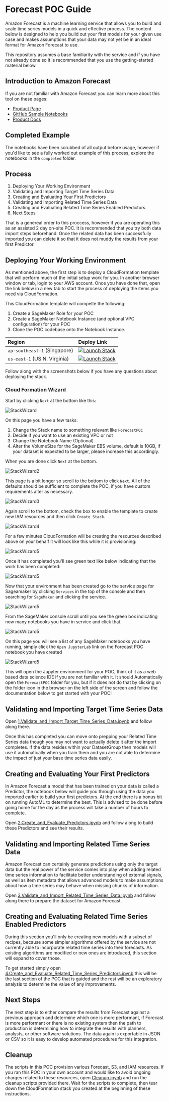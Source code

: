 # Forecast POC Guide

Amazon Forecast is a machine learning service that allows you to build and scale time series models in a quick and effective process. The content below is designed to help you build out your first models for your given use case and makes assumptions that your data may not yet be in an ideal format for Amazon Forecast to use.

This repository assumes a base familiarity with the service and if you have not already done so it is recommended that you use the getting-started material below.

## Introduction to Amazon Forecast

If you are not familiar with Amazon Forecast you can learn more about this tool on these pages:

* [Product Page](https://aws.amazon.com/forecast/)
* [GitHub Sample Notebooks](https://github.com/aws-samples/amazon-forecast-samples)
* [Product Docs](https://docs.aws.amazon.com/forecast/latest/dg/what-is-forecast.html)

## Completed Example

The notebooks have been scrubbed of all output before usage, however if you'd like to see a fully worked out example of this process, explore the notebooks in the `completed` folder.

## Process

1. Deploying Your Working Environment
1. Validating and Importing Target Time Series Data
1. Creating and Evaluating Your First Predictors
1. Validating and Importing Related Time Series Data
1. Creating and Evaluating Related Time Series Enabled Predictors
1. Next Steps

That is a genereal order to this proccess, however if you are operating this as an assisted 2 day on-site POC. It is recommended that you try both data import steps beforehand. Once the related data has been successfully imported you can delete it so that it does not muddy the results from your first Predictor.


## Deploying Your Working Environment

As mentioned above, the first step is to deploy a CloudFormation template that will perform much of the initial setup work for you. In another browser window or tab, login to your AWS account. Once you have done that, open the link below in a new tab to start the process of deploying the items you need via CloudFormation.

This CloudFormation template will compelte the following:

1. Create a SageMaker Role for your POC
1. Create a SageMaker Notebook Instance (and optional VPC configuration) for your POC
1. Clone the POC codebase onto the Notebook Instance.

| Region                       | Deploy Link |
|:-----------------------------|:------------|
| `ap-southeast-1` (Singapore) | [![Launch Stack](https://s3.amazonaws.com/cloudformation-examples/cloudformation-launch-stack.png)](https://console.aws.amazon.com/cloudformation/home#/stacks/new?stackName=ForecastPOC&templateURL=https://public-asean-ml-pocs-ap-southeast-1.s3-ap-southeast-1.amazonaws.com/forecast/ForecastPOC.yaml) |
| `us-east-1` (US N. Virginia) | [![Launch Stack](https://s3.amazonaws.com/cloudformation-examples/cloudformation-launch-stack.png)](https://console.aws.amazon.com/cloudformation/home#/stacks/new?stackName=ForecastPOC&templateURL=https://public-asean-ml-pocs-us-east-1.s3.amazonaws.com/forecast/ForecastPOC.yaml) |

Follow along with the screenshots below if you have any questions about deploying the stack.

### Cloud Formation Wizard

Start by clicking `Next` at the bottom like this:

![StackWizard](static/imgs/img1.png)

On this page you have a few tasks:

1. Change the Stack name to something relevant like `ForecastPOC`
2. Decide if you want to use an existing VPC or not
3. Change the Notebook Name (Optional)
4. Alter the VolumeSize for the SageMaker EBS volume, default is 10GB, if your dataset is expected to be larger, please increase this accordingly.


When you are done click `Next` at the bottom.

![StackWizard2](static/imgs/img2.png)

This page is a bit longer so scroll to the bottom to click `Next`. All of the defaults should be sufficient to complete the POC, if you have custom requirements alter as necessary.

![StackWizard3](static/imgs/img3.png)


Again scroll to the bottom, check the box to enable the template to create new IAM resources and then click `Create Stack`.

![StackWizard4](static/imgs/img4.png)

For a few minutes CloudFormation will be creating the resources described above on your behalf it will look like this while it is provisioning:

![StackWizard5](static/imgs/img5.png)

Once it has completed you'll see green text like below indicating that the work has been completed:

![StackWizard5](static/imgs/img6.png)

Now that your environment has been created go to the service page for Sageamaker by clicking `Services` in the top of the console and then searching for `SageMaker` and clicking the service.


![StackWizard5](static/imgs/img7.png)

From the SageMaker console scroll until you see the green box indicating now many notebooks you have in service and click that.

![StackWizard5](static/imgs/img8.png)

On this page you will see a list of any SageMaker notebooks you have running, simply click the `Open JupyterLab` link on the Forecast POC notebook you have created

![StackWizard5](static/imgs/img9.png)

This will open the Jupyter environment for your POC, think of it as a web based data science IDE if you are not familiar with it. It should Automatically open the `ForecastPOC` folder for you, but if it does not do that by clicking on the folder icon in the browser on the left side of the screen and follow the documentation below to get started with your POC!



## Validating and Importing Target Time Series Data

Open [1.Validate_and_Import_Target_Time_Series_Data.ipynb](1.Validate_and_Import_Target_Time_Series_Data.ipynb) and follow along there.

Once this has completed you can move onto prepping your Related Time Series data though you may not want to actually delete it after the import completes. 
If the data resides within your DatasetGroup then models will use it automatically when you train them and you are not able to determine the impact of just your base time series data easily.

## Creating and Evaluating Your First Predictors

In Amazon Forecast a model that has been trained on your data is called a Predictor, the notebook below will guide you through using the data you imported earlier to build your first predictors. At the end there is a bonus bit on running AutoML to determine the best. This is advised to be done before going home for the day as the process will take a number of hours to complete.

Open [2.Create_and_Evaluate_Predictors.ipynb](2.Create_and_Evaluate_Predictors.ipynb) and follow along to build these Predictors and see their results.

## Validating and Importing Related Time Series Data

Amazon Forecast can certainly generate predictions using only the target data but the real power of the service comes into play when adding related time series information to facilitate better understanding of external signals, as well as item metadata that allows advanced models to make assumptions about how a time series may behave when missing chunks of information.

Open [3.Validate_and_Import_Related_Time_Series_Data.ipynb](3.Validate_and_Import_Related_Time_Series_Data.ipynb) and follow along there to prepare the dataset for Amazon Forecast.

## Creating and Evaluating Related Time Series Enabled Predictors

During this section you'll only be creating new models with a subset of recipes, because some simpler algorithms offered by the service are not currently able to incorporate related time series into their forecasts. As existing algorithms are modified or new ones are introduced, this section will expand to cover those.

To get started simply open [4.Create_and_Evaluate_Related_Time_Series_Predictors.ipynb](4.Create_and_Evaluate_Related_Time_Series_Predictors.ipynb) this will be the last section of the POC that is guided and the rest will be an exploratory analysis to determine the value of any improvements.

## Next Steps

The next step is to either compare the results from Forecast against a previous approach and determine which one is more performant, if Forecast is more performant or there is no existing system then the path to production is determining how to integrate the results with planners, analysts, or other software solutions. The data again is exportable in JSON or CSV so it is easy to develop automated procedures for this integration.

## Cleanup

The scripts in this POC provision various Forecast, S3, and IAM resources. If you ran this POC in your own account and would like to avoid ongoing charges related to these resources, open [Cleanup.ipynb](Cleanup.ipynb) and run the cleanup scripts provided there. Wait for the scripts to complete, then tear down the CloudFormation stack you created at the beginning of these instructions. 
